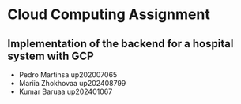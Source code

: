# Cloud Computing Assignment 
## Implementation of the backend for a hospital system with GCP

* Pedro Martinsa up202007065
* Mariia Zhokhovaa up202408799
* Kumar Baruaa up202401067
